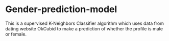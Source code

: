 # Gender-prediction-model
This is a supervised K-Neighbors Classifier algorithm which uses data from dating website OkCubid to make a prediction of whether the profile is male or female. 
